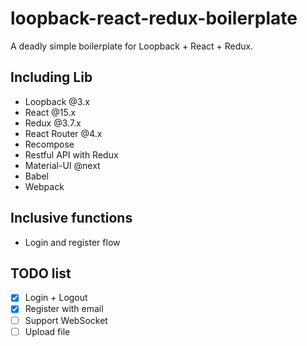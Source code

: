 # loopback-react-redux-boilerplate

A deadly simple boilerplate for Loopback + React + Redux.

## Including Lib

* Loopback @3.x
* React @15.x
* Redux @3.7.x
* React Router @4.x
* Recompose
* Restful API with Redux
* Material-UI @next
* Babel
* Webpack

## Inclusive functions

* Login and register flow

## TODO list

* [x] Login + Logout
* [x] Register with email
* [ ] Support WebSocket
* [ ] Upload file

